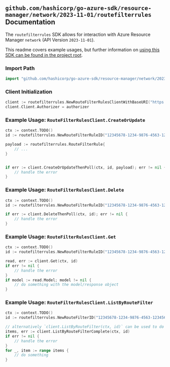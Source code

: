
## `github.com/hashicorp/go-azure-sdk/resource-manager/network/2023-11-01/routefilterrules` Documentation

The `routefilterrules` SDK allows for interaction with Azure Resource Manager `network` (API Version `2023-11-01`).

This readme covers example usages, but further information on [using this SDK can be found in the project root](https://github.com/hashicorp/go-azure-sdk/tree/main/docs).

### Import Path

```go
import "github.com/hashicorp/go-azure-sdk/resource-manager/network/2023-11-01/routefilterrules"
```


### Client Initialization

```go
client := routefilterrules.NewRouteFilterRulesClientWithBaseURI("https://management.azure.com")
client.Client.Authorizer = authorizer
```


### Example Usage: `RouteFilterRulesClient.CreateOrUpdate`

```go
ctx := context.TODO()
id := routefilterrules.NewRouteFilterRuleID("12345678-1234-9876-4563-123456789012", "example-resource-group", "routeFilterValue", "routeFilterRuleValue")

payload := routefilterrules.RouteFilterRule{
	// ...
}


if err := client.CreateOrUpdateThenPoll(ctx, id, payload); err != nil {
	// handle the error
}
```


### Example Usage: `RouteFilterRulesClient.Delete`

```go
ctx := context.TODO()
id := routefilterrules.NewRouteFilterRuleID("12345678-1234-9876-4563-123456789012", "example-resource-group", "routeFilterValue", "routeFilterRuleValue")

if err := client.DeleteThenPoll(ctx, id); err != nil {
	// handle the error
}
```


### Example Usage: `RouteFilterRulesClient.Get`

```go
ctx := context.TODO()
id := routefilterrules.NewRouteFilterRuleID("12345678-1234-9876-4563-123456789012", "example-resource-group", "routeFilterValue", "routeFilterRuleValue")

read, err := client.Get(ctx, id)
if err != nil {
	// handle the error
}
if model := read.Model; model != nil {
	// do something with the model/response object
}
```


### Example Usage: `RouteFilterRulesClient.ListByRouteFilter`

```go
ctx := context.TODO()
id := routefilterrules.NewRouteFilterID("12345678-1234-9876-4563-123456789012", "example-resource-group", "routeFilterValue")

// alternatively `client.ListByRouteFilter(ctx, id)` can be used to do batched pagination
items, err := client.ListByRouteFilterComplete(ctx, id)
if err != nil {
	// handle the error
}
for _, item := range items {
	// do something
}
```

